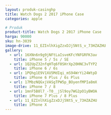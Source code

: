 ```yaml
---
layout: produk-casinghp
title: Watch Dogs 2 2017 iPhone Case
categories: apple

# Produk
product-title: Watch Dogs 2 2017 iPhone Case
harga: 90000
sku: hn-3839
image-drive: 11_EZInlhXigZzxDJj5NtS_v_73HZAZHU
gallery:
  - url: 16XNn6n9g9jNFtLaIsveKFcYNFGRFK3av
    title: iPhone 5 / 5s / SE
  - url: 1Q2UpZ32nfqHTq6f0SHrXp20HNC3vTYP2
    title: iPhone 6 / 6s
  - url: 1PQhg1E9V1XU5MdIqi_mS94WrYi24WtpD
    title: iPhone 6 Plus / 6s Plus
  - url: 17MbzNQGxjVASgTPW5p_BOyenfMPIa8mX
    title: iPhone 7 / 8
  - url: 1mnF5B8l7_-T0__jSl9oy7WG2pO1yBWOA
    title: iPhone 7 Plus / 8 Plus
  - url: 11_EZInlhXigZzxDJj5NtS_v_73HZAZHU
    title: iPhone X
---
```

